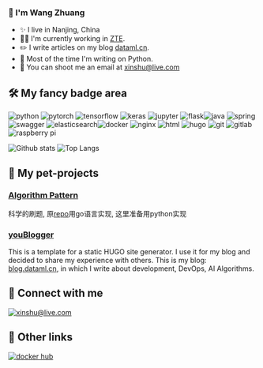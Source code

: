 ### :wave: I'm Wang Zhuang
* ✨ I live in Nanjing, China
* :man_technologist: I'm currently working in [ZTE](https://www.zte.com.cn/).
* :pencil2: I write articles on my blog [dataml.cn](https://blog.dataml.cn/).
* :robot: Most of the time I'm writing on Python.
* :email: You can shoot me an email at <xinshu@live.com>

## :hammer_and_wrench: My fancy badge area
![python](https://img.shields.io/badge/python%20-%232496ED.svg?&style=for-the-badge&logo=python&logoColor=yellow) ![pytorch](https://img.shields.io/badge/pytorch%20-%23007396.svg?&style=for-the-badge&logo=pytorch&logoColor=red) ![tensorflow](https://img.shields.io/badge/tensorflow%20-%23007396.svg?&style=for-the-badge&logo=tensorflow&logoColor=yellow) ![keras](https://img.shields.io/badge/keras%20-%23007396.svg?&style=for-the-badge&logo=keras&logoColor=red) ![jupyter](https://img.shields.io/badge/jupyter%20-%23F05032.svg?&style=for-the-badge&logo=jupyter&logoColor=yellow) ![flask](https://img.shields.io/badge/flask%20-%55555555.svg?&style=for-the-badge&logo=flask&logoColor=black)![java](https://img.shields.io/badge/java%20-%23C51A4A.svg?&style=for-the-badge&logo=java&logoColor=white) ![spring](https://img.shields.io/badge/spring%20-%236DB33F.svg?&style=for-the-badge&logo=spring&logoColor=white)  ![swagger](https://img.shields.io/badge/swagger-%2385EA2D.svg?&style=for-the-badge&logo=swagger&logoColor=black) ![elasticsearch](https://img.shields.io/badge/elasticsearch-%23005571.svg?&style=for-the-badge&logo=elasticsearch&logoColor=white)![docker](https://img.shields.io/badge/docker%20-%232496ED.svg?&style=for-the-badge&logo=docker&logoColor=white) ![nginx](https://img.shields.io/badge/nginx%20-%23269539.svg?&style=for-the-badge&logo=nginx&logoColor=white) ![html](https://img.shields.io/badge/html%20-%23E34F26.svg?&style=for-the-badge&logo=html5&logoColor=white) ![hugo](https://img.shields.io/badge/hugo-%23FF4088.svg?&style=for-the-badge&logo=hugo&logoColor=white) ![git](https://img.shields.io/badge/git%20-%23F05032.svg?&style=for-the-badge&logo=git&logoColor=white) ![gitlab](https://img.shields.io/badge/gitlab%20-%23FCA121.svg?&style=for-the-badge&logo=GitLab&logoColor=white) ![raspberry pi](https://img.shields.io/badge/RASPBERRY%20PI-%23C51A4A.svg?&style=for-the-badge&logo=raspberry%20pi&logoColor=white) 

![Github stats](https://github-readme-stats.vercel.app/api?username=dataml-cn&count_private=true&show_icons=true&include_all_commits=true&custom_title=Github%20Stats&count_private=true&line_height=20&include_all_commits=true&bg_color=00000000&text_color=777) ![Top Langs](https://github-readme-stats.vercel.app/api/top-langs/?username=dataml-cn&layout=compact&card_width=296&bg_color=00000000&text_color=777)

## :hankey: My pet-projects

### [Algorithm Pattern](https://github.com/dataml-cn/algorithm-pattern-python)
科学的刷题, 原[repo](https://github.com/greyireland/algorithm-pattern)用go语言实现, 这里准备用python实现

### [youBlogger](https://github.com/dataml-cn/uBlogger)
This is a template for a static HUGO site generator. I use it for my blog and decided to share my experience with others. This is my blog: [blog.dataml.cn](http://blog.dataml.cn), in which I write about development, DevOps, AI Algorithms. 
   
## :call_me_hand: Connect with me
[![xinshu@live.com](https://img.shields.io/badge/xinshu@live.com%20-%23168DE2.svg?&style=for-the-badge&logo=mail.ru&logoColor=white)](mailto:xinshu@live.com) 

## :link: Other links
[![docker hub](https://img.shields.io/badge/Docker%20Hub%20-%232496ED.svg?&style=for-the-badge&logo=docker&logoColor=white)](https://hub.docker.com/u/upagge)
